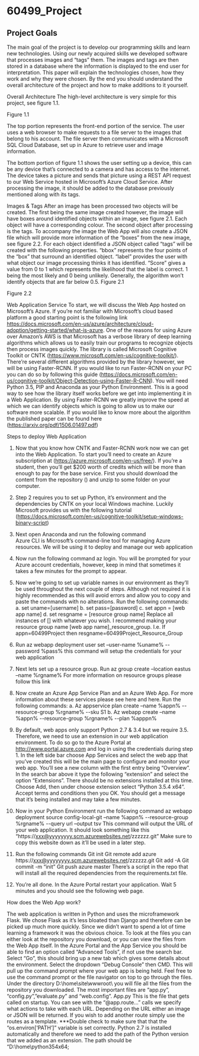 # 60499_Project

## Project Goals

The main goal of the project is to develop our programming skills and learn new technologies. Using our newly acquired skills we developed software that processes images and “tags” them. The images and tags are then stored in a database where the information is displayed to the end user for interpretation. This paper will explain the technologies chosen, how they work and why they were chosen. By the end you should understand the overall architecture of the project and how to make additions to it yourself.

Overall Architecture
The high-level architecture is very simple for this project, see figure 1.1. 

Figure 1.1
 

The top portion represents the front-end portion of the service. The user uses a web browser to make requests to a file server to the images that belong to his account. The file server then communicates with a Microsoft SQL Cloud Database, set up in Azure to retrieve user and image information.

The bottom portion of figure 1.1 shows the user setting up a device, this can be any device that’s connected to a camera and has access to the internet. The device takes a picture and sends that picture using a REST API request to our Web Service hosted in Microsoft’s Azure Cloud Service. After processing the image, it should be added to the database previously mentioned along with its tags.

Images & Tags
After an image has been processed two objects will be created. The first being the same image created however, the image will have boxes around identified objects within an image, see figure 2.1.  Each object will have a corresponding colour. The second object after processing is the tags. To accompany the image the Web App will also create a JSON file which will provide more information of the “boxes” from the new image, see figure 2.2. For each object identified a JSON object called “tags” will be created with the following properties. “bbox” represents the four points of the “box” that surround an identified object. “label” provides the user with what object our image processing thinks it has identified. “Score” gives a value from 0 to 1 which represents the likelihood that the label is correct. 1 being the most likely and 0 being unlikely. Generally, the algorithm won’t identify objects that are far below 0.5.
Figure 2.1
 

 Figure 2.2
 

Web Application Service 
To start, we will discuss the Web App hosted on Microsoft’s Azure. If you’re not familiar with Microsoft’s cloud based platform a good starting point is the following link https://docs.microsoft.com/en-us/azure/architecture/cloud-adoption/getting-started/what-is-azure.
One of the reasons for using Azure over Amazon’s AWS is that Microsoft has a verbose library of deep learning algorithms which allows us to easily train our programs to recognize objects then process images quickly. The library is called Microsoft Cognitive Toolkit or CNTK (https://www.microsoft.com/en-us/cognitive-toolkit/). There’re several different algorithms provided by the library however, we will be using Faster-RCNN. If you would like to run Faster-RCNN on your PC you can do so by following this guide (https://docs.microsoft.com/en-us/cognitive-toolkit/Object-Detection-using-Faster-R-CNN). You will need Python 3.5, PIP and Anaconda as your Python Environment. This is a good way to see how the library itself works before we get into implementing it in a Web Application. By using Faster-RCNN we greatly improve the speed at which we can identify objects which is going to allow us to make our software more scalable. If you would like to know more about the algorithm the published paper can be found here (https://arxiv.org/pdf/1506.01497.pdf)

Steps to deploy Web Application
1.	Now that you know how CNTK and Faster-RCNN work now we can get into the Web Application. To start you’ll need to create an Azure subscription at (https://azure.microsoft.com/en-us/free/). If you’re a student, then you’ll get $200 worth of credits which will be more than enough to pay for the base service.  First you should download the content from the repository () and unzip to some folder on your computer.
2.	Step 2 requires you to set up Python, it’s environment and the dependencies by CNTK on your local Windows machine. Luckily Microsoft provides us with the following tutorial (https://docs.microsoft.com/en-us/cognitive-toolkit/setup-windows-binary-script)
3.	Next open Anaconda and run the following command  
Azure CLI is Microsoft’s command-line tool for managing Azure resources. We will be using it to deploy and manage our web application
4.	Now run the following command az login. You will be prompted for your Azure account credentials, however, keep in mind that sometimes it takes a few minutes for the prompt to appear. 
5.	Now we’re going to set up variable names in our environment as they’ll be used throughout the next couple of steps. Although not required it is highly recommended as this will avoid errors and allow you to copy and paste the commands with no alterations. Run the following commands:
a.	set uname=[username]
b.	set pass=[password]
c.	set appn = [web app name]
d.	set resgname = [resource group name]
Replace all instances of [] with whatever you wish. I recommend making your resource group name [web app name]_resource_group. I.e. If appn=60499Project then resgname=60499Project_Resource_Group
6.	Run az webapp deployment user set –user-name %uname% --password %pass% this command will setup the credentials for your web application
7.	Next lets set up a resource group. Run az group create –location eastus –name %rgname%
 For more information on resource groups please follow this link
8.	Now create an Azure App Service Plan and an Azure Web App. For more information about these services please see here and here. Run the following commands:
a.	Az appservice plan create –name %appn% --resource-group %rgname% --sku S1
b.	Az webapp create –name %appn% --resource-group %rgname% --plan %apppn%
9.	By default, web apps only support Python 2.7 & 3.4 but we require 3.5. Therefore, we need to use an extension in our web application environment. To do so go to the Azure Portal at http://www.portal.azure.com and log in using the credentials during step 1. In the left side bar choose App Services and select the web app that you’ve created this will be the main page to configure and monitor your web app. You’ll see a new column with the first entry being “Overview”. In the search bar above it type the following “extension” and select the option “Extensions”. There should be no extensions installed at this time. Choose Add, then under choose extension select “Python 3.5.4 x64”. Accept terms and conditions then you OK. You should get a message that it’s being installed and may take a few minutes.
10.	Now in your Python Environment run the following command az webapp deployment source config-local-git –name %appn% --resource-group %rgname% --query url –output tsv
This command will output the URL of your web application. It should look something like this “https://xxx@yyyyyyyy.scm.azurewebsites.net/zzzzzz.git”
Make sure to copy this website down as it’ll be used in a later step.
11.	Run the following commands
Git init
Git remote add azure https://xxx@yyyyyyyy.scm.azurewebsites.net/zzzzzz.git
Git add -A
Git commit -m “init”
Git push azure master
There’s a script in the repo that will install all the required dependencies from the requirements.txt file. 

12.	You’re all done.  In the Azure Portal restart your application. Wait 5 minutes and you should see the following web page.



How does the Web App work?

The web application is written in Python and uses the microframework Flask. We chose Flask as it’s less bloated than Django and therefore can be picked up much more quickly. Since we didn’t want to spend a lot of time learning a framework it was the obvious choice. To look at the files you can either look at the repository you download, or you can view the files from the Web App itself. In the Azure Portal and the App Service you should be able to find an option called “Advanced Tools”, if not use the search bar. Select “Go”, this should bring up a new tab which gives some details about the environment. Select the dropdown “Debug Console” then CMD. This will pull up the command prompt where your web app is being held. Feel free to use the command prompt or the file navigator on top to go through the files. Under the directory D:\home\site\wwwroot\ you will file all the files from the repository you downloaded. The most important files are “app.py”, “config.py”,”evaluate.py” and “web.config”. 
App.py
This is the file that gets called on startup. You can see with the “@app.route…” calls we specify what actions to take with each URL. Depending on the URL either an image or JSON will be returned. If you wish to add another route simply use the routes as a template.
***Double check to make sure that that the “os.environ[‘PATH’]” variable is set correctly. Python 2.7 is installed automatically and therefore we need to add the path of the Python version that we added as an extension. The path should be “D:\home\python354x64;
